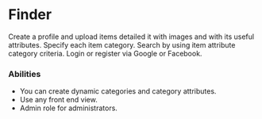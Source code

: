 # Finder

Create a profile and upload items detailed it with images and with its useful attributes. Specify  each item category. Search by using item attribute category criteria. Login or register via Google or Facebook.

### Abilities
- You can create dynamic categories and category attributes.
- Use any front end view.
- Admin role for administrators.
